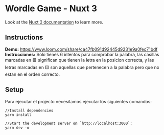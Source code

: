 # Wordle Game - Nuxt 3
Look at the [Nuxt 3 documentation](https://nuxt.com/docs/getting-started/introduction) to learn more.

## Instructions
**Demo:** https://www.loom.com/share/ca47fb091d92445d9231e9a0fec71bdf
**Instrucciones:** Solo tienes 6 intentos para comprobar la palabra, las casillas marcadas en  🟩 significan que tienen la letra en la posicion correcta, y las letras marcadas en 🟨 son aquellas que pertenecen a la palabra pero que no estan en el orden correcto.
## Setup
Para ejecutar el projecto necesitamos ejecutar los siguientes comandos:
```
//Install dependencies
yarn install

//Start the development server on `http://localhost:3000`:
yarn dev -o
```

